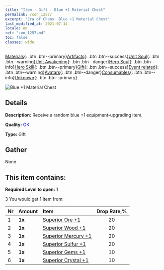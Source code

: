 ```yaml
---
title: "Item - Gift - Blue +1 Material Chest"
permalink: /con_1257/
excerpt: "Era of Chaos  Blue +1 Material Chest"
last_modified_at: 2021-07-14
locale: en
ref: "con_1257.md"
toc: false
classes: wide
---
```

 [Materials](/Items/){: .btn .btn--primary}[Artifacts](/Items/Artifacts/){: .btn .btn--success}[Unit Soul](/Items/UnitSoul/){: .btn .btn--warning}[Unit Awakening](/Items/UnitAwakening/){: .btn .btn--danger}[Hero Soul](/Items/HeroSoul/){: .btn .btn--info}[Hero Skill](/Items/HeroSkill/){: .btn .btn--primary}[Gift](/Items/Gift/){: .btn .btn--success}[Event related](/Items/Events/){: .btn .btn--warning}[Avatars](/Items/Avatars/){: .btn .btn--danger}[Consumables](/Items/Consumables/){: .btn .btn--info}[Unknown](/Items/Unknown/){: .btn .btn--primary}

 ![Blue +1 Material Chest](/images/t/i_304002.png)

## Details
 **Description:** Receive a random blue +1 equipment-upgrading item.

 **Quality:** <span style="color: #0000CD">OK</span>

 **Type:** Gift

## Gather

  None

## This item contains:

 **Required Level to open:** 1

 3 You would get **1** item  from:

  | Nr | Amount |     Item    | Drop Rate,% |
  |:---|:-------|:------------|:---------:|
  | 1 |  **1x** | [Superior Ore +1](/Items/mat_19/) | 20 | 
  | 2 |  **1x** | [Superior Wood +1](/Items/mat_20/) | 20 | 
  | 3 |  **1x** | [Superior Mercury +1](/Items/mat_21/) | 20 | 
  | 4 |  **1x** | [Superior Sulfur +1](/Items/mat_22/) | 20 | 
  | 5 |  **1x** | [Superior Gems +1](/Items/mat_23/) | 10 | 
  | 6 |  **1x** | [Superior Crystal +1](/Items/mat_24/) | 10 | 
